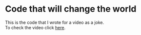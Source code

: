 # Code that will change the world
This is the code that I wrote for a video as a joke.  
To check the video click [here](https://www.youtube.com/watch?v=3ZCP9DJ8LvI).